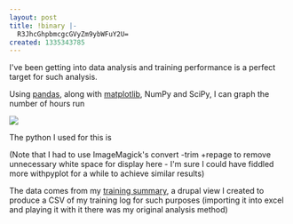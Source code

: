 ```yaml
---
layout: post
title: !binary |-
  R3JhcGhpbmcgcGVyZm9ybWFuY2U=
created: 1335343785
---
```

I've been getting into data analysis and training performance is a perfect target for such analysis. 

Using <a href="http://pandas.pydata.org">pandas</a>, along with <a href="http://matplotlib.sourceforge.net">matplotlib</a>, NumPy and SciPy, I can graph the number of hours run 

<img src="/images/training2.png">

The python I used for this is
<script src="https://gist.github.com/2488202.js?file=training.py"></script>

(Note that I had to use ImageMagick's convert -trim +repage to remove unnecessary white space for display here - I'm sure I could have fiddled more withpyplot for a while to achieve similar results)

The data comes from my <a href="/trainingsummary">training summary</a>, a drupal view I created to produce a CSV of my training log for such purposes (importing it into excel and playing it with it there was my original analysis method)
